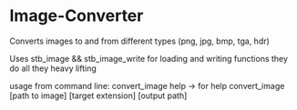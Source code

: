 # Image-Converter
Converts images to and from different types (png, jpg, bmp, tga, hdr)

Uses stb_image && stb_image_write for loading and writing functions
they do all they heavy lifting

usage from command line:
    convert_image help -> for help
    convert_image [path to image] [target extension] [output path]